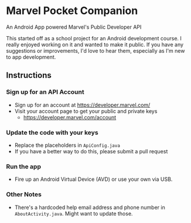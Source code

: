 # Marvel Pocket Companion
An Android App powered Marvel's Public Developer API

This started off as a school project for an Android development course. I really enjoyed working on it and wanted to make it public.
If you have any suggestions or improvements, I'd love to hear them, especially as I'm new to app development.

## Instructions
### Sign up for an API Account
* Sign up for an account at https://developer.marvel.com/
* Visit your account page to get your public and private keys
  * https://developer.marvel.com/account  
### Update the code with your keys
* Replace the placeholders in `ApiConfig.java`
* If you have a better way to do this, please submit a pull request
### Run the app
* Fire up an Android Virtual Device (AVD) or use your own via USB.
### Other Notes
* There's a hardcoded help email address and phone number in `AboutActivity.java`. Might want to update those.


